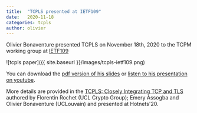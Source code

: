 ```yaml
---
title:  "TCPLS presented at IETF109"
date:   2020-11-18
categories: tcpls
author: olivier
---
```



Olivier Bonaventure presented TCPLS on November 18th, 2020 to the TCPM working group at [IETF109](https://ietf.org/how/meetings/109/)


![tcpls paper]({{ site.baseurl }}/images/tcpls-ietf109.png)

You can download the [pdf version of his slides](https://datatracker.ietf.org/meeting/109/materials/slides-109-tcpm-tcpls-00) or [listen to his presentation on youtube](https://youtu.be/8WZdXe1pajU?t=6778).

More details are provided in the [TCPLS: Closely Integrating TCP and TLS](https://dl.acm.org/doi/10.1145/3422604.3425947) authored by Florentin Rochet (UCL Crypto Group); Emery Assogba and Olivier Bonaventure (UCLouvain) and presented at Hotnets'20.

